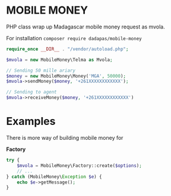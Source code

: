 # MOBILE MONEY
PHP class wrap up Madagascar mobile money request as mvola.

For installation
`composer require dadapas/mobile-money`

```php
require_once __DIR__ . "/vendor/autoload.php";

$mvola = new MobileMoney\Telma as Mvola;

// Sending 50 mille ariary
$money = new MobileMoney\Money('MGA', 50000);
$mvola->sendMoney($money, '+261XXXXXXXXXXXX');

// Sending to agent
$mvola->receiveMoney($money, '+261XXXXXXXXXXXX')
```
# Examples

There is more way of building mobile money for

<b>Factory</b>

```php
try {
	$mvola = MobileMoney\Factory::create($options);
	// ...
} catch (MobileMoney\Exception $e) {
	echo $e->getMessage();
}
```